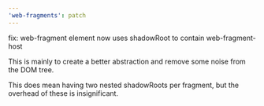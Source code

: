 ```yaml
---
'web-fragments': patch
---
```


fix: web-fragment element now uses shadowRoot to contain web-fragment-host

This is mainly to create a better abstraction and remove some noise from the DOM tree.

This does mean having two nested shadowRoots per fragment, but the overhead of these is insignificant.
